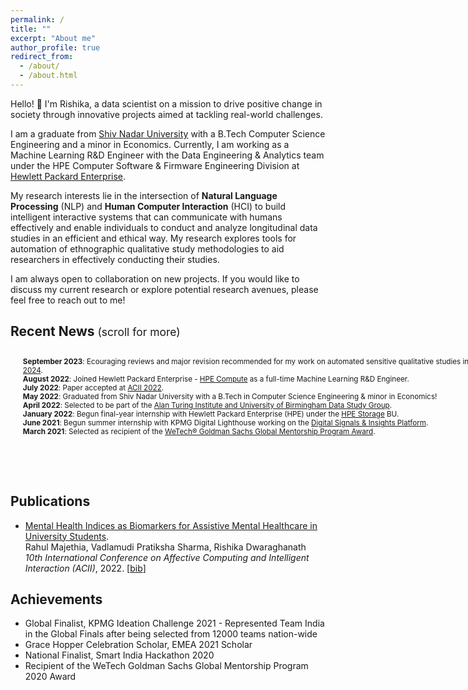 ```yaml
---
permalink: /
title: ""
excerpt: "About me"
author_profile: true
redirect_from: 
  - /about/
  - /about.html
---
```


Hello! 👋 I'm Rishika, a data scientist on a mission to drive positive change in society through innovative projects aimed at tackling real-world challenges.

I am a graduate from [Shiv Nadar University](https://snu.edu.in/programs/btech-in-computer-science-engineering/) with a B.Tech Computer Science Engineering and a minor in Economics. Currently, I am working as a Machine Learning R&D Engineer with the Data Engineering & Analytics team under the HPE Computer Software & Firmware Engineering Division at [Hewlett Packard Enterprise](https://www.hpe.com/in/en/compute.html?jumpid=ps_n1q8y6im2_aid-520074550&ef_id=Cj0KCQjw4vKpBhCZARIsAOKHoWR-Aj5JEfEv-b70lxhEsGR4qCwlWc85-gBV2Dz246g4q2WppgJ-nvoaAntxEALw_wcB:G:s&s_kwcid=AL!13472!3!657075069960!e!!g!!hpe%20compute!19913506792!148246418066&).

My research interests lie in the intersection of **Natural Language Processing** (NLP) and **Human Computer Interaction** (HCI) to build intelligent interactive systems that can communicate with humans effectively and enable individuals to conduct and analyze longitudinal data studies in an efficient and ethical way. My research explores tools for automation of ethnographic qualitative study methodologies to aid researchers in effectively conducting their studies.

I am always open to collaboration on new projects. If you would like to discuss my current research or explore potential research avenues, please feel free to reach out to me!


## Recent News <span style="font-size: smaller; font-weight: normal;">(scroll for more)</span>
<div style="width: 800px; height: 200px; overflow: auto; font-size: smaller; ">
<ul>
    <strong>September 2023</strong>: Ecouraging reviews and major revision recommended for my work on automated sensitive qualitative studies in <a href="https://cscw.acm.org/2024/">CSCW 2024</a>.<br>
    <strong>August 2022</strong>: Joined Hewlett Packard Enterprise - <a href="https://www.hpe.com/in/en/compute.html?jumpid=ps_n1q8y6im2_aid-520074550&ef_id=Cj0KCQjw4vKpBhCZARIsAOKHoWQXHniVf189y4-N_ZR73lKUn9KmNZlZ_rhm0PZGZCKwBR68fUj6vckaAotDEALw_wcB:G:s&s_kwcid=AL!13472!3!657075069960!e!!g!!hpe%20compute!19913506792!148246418066&">HPE Compute</a> as a full-time Machine Learning R&D Engineer. <br>
    <strong>July 2022</strong>: Paper accepted at <a href="https://acii-conf.net/2022/">ACII 2022</a>.<br>
    <strong>May 2022</strong>: Graduated from Shiv Nadar University with a B.Tech in Computer Science Engineering & minor in Economics!<br>
    <strong>April 2022</strong>: Selected to be part of the <a href="https://www.birmingham.ac.uk/research/data-science/turing/dsg-participate.aspx">Alan Turing Institute and University of Birmingham Data Study Group</a>.<br>
    <strong>January 2022</strong>: Begun final-year internship with Hewlett Packard Enterprise (HPE) under the <a href="https://www.hpe.com/in/en/storage.html?jumpid=ps_wjhuvxh1w_aid-520074550&ef_id=Cj0KCQjw4vKpBhCZARIsAOKHoWRBGArA0MM0DnHr_p7WdwrgxtXIChcxMamt8NAC4SQLb57SuwA8MWcaAvL1EALw_wcB:G:s&s_kwcid=AL!13472!3!653027996876!e!!g!!hpe%20storage!19913506792!147852216699&">HPE Storage</a> BU.<br>
    <strong>June 2021</strong>: Begun summer internship with KPMG Digital Lighthouse working on the <a href="https://dsip.kpmg.com/">Digital Signals & Insights Platform</a>.<br>
    <strong>March 2021</strong>: Selected as recipient of the <a href="https://www.iie.org/programs/wetech/stem-scholarships-for-women/goldman-sachs-scholarship/">WeTech® Goldman Sachs Global Mentorship Program Award</a>.
  </ul>
</div>

## Publications

<ul>
<li><a href="https://ieeexplore.ieee.org/abstract/document/9953847">Mental Health Indices as Biomarkers for Assistive Mental Healthcare in University Students</a>.<br>Rahul Majethia, Vadlamudi Pratiksha Sharma, Rishika Dwaraghanath <i>10th International Conference on Affective Computing and Intelligent Interaction (ACII)</i>, 2022. [<a href="javascript:copy(div0, bib0)">bib</a>]<br>
<div id="div0"></div><div id="bib0" style="display:none">
<div class="bib">
<pre>
        @inproceedings{majethia2022mental,
                title={Mental Health Indices as Biomarkers for Assistive Mental Healthcare in University Students},
                author={Majethia, Rahul and Sharma, Vadlamudi Pratiksha and Dwaraghanath, Rishika},
                booktitle={2022 10th International Conference on Affective Computing and Intelligent Interaction (ACII)},
                pages={1--8},
                year={2022},
                organization={IEEE}
              }
</pre>
</div>
</div> </li>
</ul>

## Achievements
- Global Finalist, KPMG Ideation Challenge 2021 - Represented Team India in the Global Finals after being selected from 12000 teams nation-wide
- Grace Hopper Celebration Scholar, EMEA 2021 Scholar
- National Finalist, Smart India Hackathon 2020
- Recipient of the WeTech Goldman Sachs Global Mentorship Program 2020 Award



